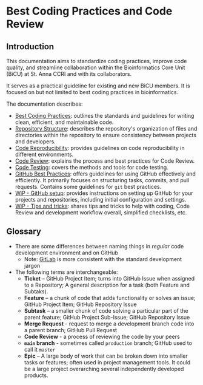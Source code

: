# Best Coding Practices and Code Review

## Introduction

This documentation aims to standardize coding practices, improve code quality, and streamline collaboration within the Bioinformatics Core Unit (BiCU) at St. Anna CCRI and with its collaborators.

It serves as a practical guideline for existing and new BiCU members. It is focused on but not limited to best coding practices in bioinformatics.

The documentation describes:

- [Best Coding Practices](./best_coding_practices.md): outlines the standards and guidelines for writing clean, efficient, and maintainable code.
- [Repository Structure](./repository_structure.md): describes the repository's organization of files and directories within the repository to ensure consistency between projects and developers.
- [Code Reproducibility](./code_reproducibility.md): provides guidelines on code reproducibility in different environments.
- [Code Review](./code_review.md): explains the process and best practices for Code Review.
- [Code Testing](./code_testing.md): covers the methods and tools for code testing.
- [GitHub Best Practices](./github_best_practices.md): offers guidelines for using GitHub effectively and efficiently. It primarily focuses on structuring tasks, commits, and pull requests. Contains some guidelines for `git` best practices.
- [WiP - GitHub setup](./TODO_github_setup.md): provides instructions on setting up GitHub for your projects and repositories, including initial configuration and settings.
- [WiP - Tips and tricks](./TODO_tips_and_tricks.md): shares tips and tricks to help with coding, Code Review and development workflow overall, simplified checklists, etc.

## Glossary

- There are some differences between naming things in *regular* code development environment and on GitHub
    - Note: [GitLab](https://about.gitlab.com/) is more consistent with the standard development jargon
- The following terms are interchangeable:
    - **Ticket** – GitHub Project Item​; turns into GitHub Issue when assigned to a Repository; A general description for a task (both Feature and Subtaks).
    - **Feature** – a chunk of code that adds functionality or solves an issue; GitHub Project Item; GitHub Repository Issue​
    - **Subtask** – a smaller chunk of code solving a particular part of the parent feature; GitHub Project Sub-Issue​; GitHub Repository Issue​
    - **Merge Request** - request to merge a development branch code into a parent branch; GitHub Pull Request
    - **Code Review** - a process of reviewing the code by your peers
    - **`main` branch** - sometimes called `production` branch; GitHub used to call it `master`
    - **Epic** – A large body of work that can be broken down into smaller tasks or features; often used in project management tools. It could be a large project overarching several independently developed products.
